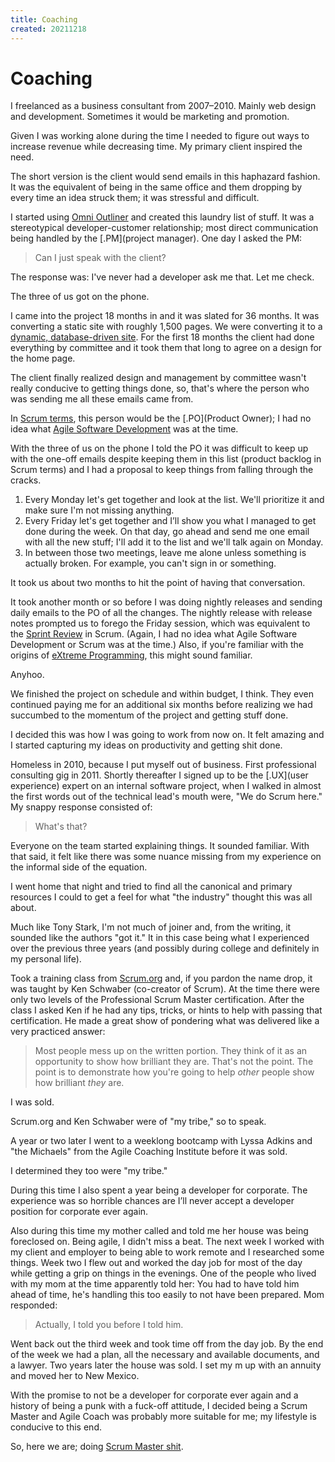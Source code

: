 ```yaml
---
title: Coaching
created: 20211218
---
```


# Coaching

I freelanced as a business consultant from 2007–2010. Mainly web design and development. Sometimes it would be marketing and promotion.

Given I was working alone during the time I needed to figure out ways to increase revenue while decreasing time. My primary client inspired the need.

The short version is the client would send emails in this haphazard fashion. It was the equivalent of being in the same office and them dropping by every time an idea struck them; it was stressful and difficult.

I started using [Omni Outliner](https://www.omnigroup.com/omnioutliner) and created this laundry list of stuff. It was a stereotypical developer-customer relationship; most direct communication being handled by the [.PM](project manager). One day I asked the PM:

> Can I just speak with the client?

The response was: I've never had a developer ask me that. Let me check.

The three of us got on the phone.

I came into the project 18 months in and it was slated for 36 months. It was converting a static site with roughly 1,500 pages. We were converting it to a [dynamic, database-driven site](https://joshbruce.com/web-development/static-dynamic-and-interactive/). For the first 18 months the client had done everything by committee and it took them that long to agree on a design for the home page.

The client finally realized design and management by committee wasn't really conducive to getting things done, so, that's where the person who was sending me all these emails came from.

In [Scrum terms](https://scrumguides.org/scrum-guide.html#product-owner), this person would be the [.PO](Product Owner); I had no idea what [Agile Software Development](https://agilemanifesto.org) was at the time.

With the three of us on the phone I told the PO it was difficult to keep up with the one-off emails despite keeping them in this list (product backlog in Scrum terms) and I had a proposal to keep things from falling through the cracks.

1. Every Monday let's get together and look at the list. We'll prioritize it and make sure I'm not missing anything.
2. Every Friday let's get together and I’ll show you what I managed to get done during the week. On that day, go ahead and send me one email with all the new stuff; I'll add it to the list and we'll talk again on Monday.
3. In between those two meetings, leave me alone unless something is actually broken. For example, you can't sign in or something.

It took us about two months to hit the point of having that conversation.

It took another month or so before I was doing nightly releases and sending daily emails to the PO of all the changes. The nightly release with release notes prompted us to forego the Friday session, which was equivalent to the [Sprint Review](https://scrumguides.org/scrum-guide.html#sprint-review) in Scrum. (Again, I had no idea what Agile Software Development or Scrum was at the time.) Also, if you're familiar with the origins of [eXtreme Programming](http://www.extremeprogramming.org), this might sound familiar.

Anyhoo.

We finished the project on schedule and within budget, I think. They even continued paying me for an additional six months before realizing we had succumbed to the momentum of the project and getting stuff done.

I decided this was how I was going to work from now on. It felt amazing and I started capturing my ideas on productivity and getting shit done.

Homeless in 2010, because I put myself out of business. First professional consulting gig in 2011. Shortly thereafter I signed up to be the [.UX](user experience) expert on an internal software project, when I walked in almost the first words out of the technical lead's mouth were, "We do Scrum here." My snappy response consisted of:

> What's that?

Everyone on the team started explaining things. It sounded familiar. With that said, it felt like there was some nuance missing from my experience on the informal side of the equation.

I went home that night and tried to find all the canonical and primary resources I could to get a feel for what "the industry" thought this was all about.

Much like Tony Stark, I'm not much of joiner and, from the writing, it sounded like the authors "got it." It in this case being what I experienced over the previous three years (and possibly during college and definitely in my personal life).

Took a training class from [Scrum.org](https://www.scrum.org) and, if you pardon the name drop, it was taught by Ken Schwaber (co-creator of Scrum). At the time there were only two levels of the Professional Scrum Master certification. After the class I asked Ken if he had any tips, tricks, or hints to help with passing that certification. He made a great show of pondering what was delivered like a very practiced answer:

> Most people mess up on the written portion. They think of it as an opportunity to show how brilliant they are. That's not the point. The point is to demonstrate how you're going to help *other* people show how brilliant *they* are.

I was sold.

Scrum.org and Ken Schwaber were of "my tribe," so to speak.

A year or two later I went to a weeklong bootcamp with Lyssa Adkins and "the Michaels" from the Agile Coaching Institute before it was sold.

I determined they too were "my tribe."

During this time I also spent a year being a developer for corporate. The experience was so horrible chances are I’ll never accept a developer position for corporate ever again.

Also during this time my mother called and told me her house was being foreclosed on. Being agile, I didn't miss a beat. The next week I worked with my client and employer to being able to work remote and I researched some things. Week two I flew out and worked the day job for most of the day while getting a grip on things in the evenings. One of the people who lived with my mom at the time apparently told her: You had to have told him ahead of time, he's handling this too easily to not have been prepared. Mom responded:

> Actually, I told you before I told him.

Went back out the third week and took time off from the day job. By the end of the week we had a plan, all the necessary and available documents, and a lawyer. Two years later the house was sold. I set my m up with an annuity and moved her to New Mexico.

With the promise to not be a developer for corporate ever again and a history of being a punk with a fuck-off attitude, I decided being a Scrum Master and Agile Coach was probably more suitable for me; my lifestyle is conducive to this end.

So, here we are; doing [Scrum Master shit](https://joshbruce.com/coaching/being-a-scrum-master/).
